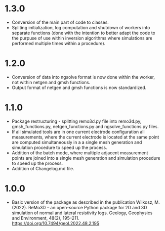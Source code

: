 # 1.3.0
 - Conversion of the main part of code to classes.
 - Spliting initialization, log computation and shutdown of workers into separate functions (done with the intention to better adapt the code to the purpuse of use within inversion algorithms where simulations are performed multiple times within a procedure).
 
# 1.2.0
 - Conversion of data into ngsolve format is now done within the worker, not within netgen and gmsh functions.
 - Output format of netgen and gmsh functions is now standardized.
 
# 1.1.0
 - Package restructuring - splitting remo3d.py file into remo3d.py, gmsh_functions.py, netgen_functions.py and ngsolve_functions.py files.
 - If all simulated tools are in one current electrode configuration all measurements, where the current electrode is located at the same point are computed simultaneously in a a single mesh generation and simulation procedure to speed up the process.
 - Addition of the batch mode, where multiple adjacent measurement points are joined into a single mesh generation and simulation procedure to speed up the process.
 - Addition of Changelog.md file.

# 1.0.0
 - Basic version of the package as described in the publication Wilkosz, M. (2022). ReMo3D – an open-source Python package for 2D and 3D simulation of normal and lateral resistivity logs. Geology, Geophysics and Environment, 48(2), 195–211. https://doi.org/10.7494/geol.2022.48.2.195


